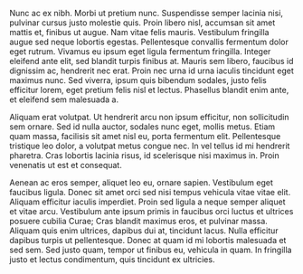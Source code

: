 Nunc ac ex nibh. Morbi ut pretium nunc. Suspendisse semper lacinia nisi, pulvinar cursus justo molestie quis. Proin libero nisl, accumsan sit amet mattis et, finibus ut augue. Nam vitae felis mauris. Vestibulum fringilla augue sed neque lobortis egestas. Pellentesque convallis fermentum dolor eget rutrum. Vivamus eu ipsum eget ligula fermentum fringilla. Integer eleifend ante elit, sed blandit turpis finibus at. Mauris sem libero, faucibus id dignissim ac, hendrerit nec erat. Proin nec urna id urna iaculis tincidunt eget maximus nunc. Sed viverra, ipsum quis bibendum sodales, justo felis efficitur lorem, eget pretium felis nisl et lectus. Phasellus blandit enim ante, et eleifend sem malesuada a.

Aliquam erat volutpat. Ut hendrerit arcu non ipsum efficitur, non sollicitudin sem ornare. Sed id nulla auctor, sodales nunc eget, mollis metus. Etiam quam massa, facilisis sit amet nisl eu, porta fermentum elit. Pellentesque tristique leo dolor, a volutpat metus congue nec. In vel tellus id mi hendrerit pharetra. Cras lobortis lacinia risus, id scelerisque nisi maximus in. Proin venenatis ut est et consequat.

Aenean ac eros semper, aliquet leo eu, ornare sapien. Vestibulum eget faucibus ligula. Donec sit amet orci sed nisi tempus vehicula vitae vitae elit. Aliquam efficitur iaculis imperdiet. Proin sed ligula a neque semper aliquet et vitae arcu. Vestibulum ante ipsum primis in faucibus orci luctus et ultrices posuere cubilia Curae; Cras blandit maximus eros, et pulvinar massa. Aliquam quis enim ultrices, dapibus dui at, tincidunt lacus. Nulla efficitur dapibus turpis ut pellentesque. Donec at quam id mi lobortis malesuada et sed sem. Sed justo quam, tempor ut finibus eu, vehicula in quam. In fringilla justo et lectus condimentum, quis tincidunt ex ultricies.